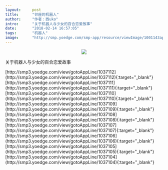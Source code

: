 ```yaml
---
layout:     post
title:      "邻座的机器人"
author:     "作者：西uko"
intro:      "关于机器人与少女的百合恋爱故事"
date:       "2018-02-14 16:57:05"
tags:       "机器人"
image:      "http://smp.yoedge.com/smp-app/resource/viewImage/1001143appline.png"
---
```

<div style="text-align: center">
<p><img src="http://smp.yoedge.com/smp-app/resource/viewImage/1001143appline.png"/></p>
</div>
<p class="post-meta">
<span>关于机器人与少女的百合恋爱故事</span>
</p>
[http://smp3.yoedge.com/view/gotoAppLine/1037112](http://smp3.yoedge.com/view/gotoAppLine/1037112){:target="_blank"}
[http://smp3.yoedge.com/view/gotoAppLine/1037111](http://smp3.yoedge.com/view/gotoAppLine/1037111){:target="_blank"}
[http://smp3.yoedge.com/view/gotoAppLine/1037110](http://smp3.yoedge.com/view/gotoAppLine/1037110){:target="_blank"}
[http://smp3.yoedge.com/view/gotoAppLine/1037109](http://smp3.yoedge.com/view/gotoAppLine/1037109){:target="_blank"}
[http://smp3.yoedge.com/view/gotoAppLine/1037108](http://smp3.yoedge.com/view/gotoAppLine/1037108){:target="_blank"}
[http://smp3.yoedge.com/view/gotoAppLine/1037107](http://smp3.yoedge.com/view/gotoAppLine/1037107){:target="_blank"}
[http://smp3.yoedge.com/view/gotoAppLine/1037106](http://smp3.yoedge.com/view/gotoAppLine/1037106){:target="_blank"}
[http://smp3.yoedge.com/view/gotoAppLine/1037105](http://smp3.yoedge.com/view/gotoAppLine/1037105){:target="_blank"}
[http://smp3.yoedge.com/view/gotoAppLine/1037104](http://smp3.yoedge.com/view/gotoAppLine/1037104){:target="_blank"}


